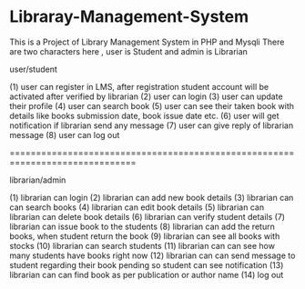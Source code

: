 # Libraray-Management-System

This is a Project of Library Management System in PHP and Mysqli
There are two characters here  , user is Student and admin is Librarian

user/student

(1) user can register in LMS, after registration student account will be activated after verified by librarian
(2) user can login
(3) user can update their profile
(4) user can search book
(5) user can see their taken book with details like books submission date, book issue date etc.
(6) user will get notification if librarian send any message
(7) user can give reply of librarian message
(8) user can log out

==============================================================================

librarian/admin

(1) librarian can login
(2) librarian can add new book details
(3) librarian can can search books
(4) librarian can edit book details
(5) librarian can librarian can delete book details
(6) librarian can verify student details
(7) librarian can issue book to the students
(8) librarian can add the return books, when student return the book 
(9) librarian can see all books with stocks
(10) librarian can search students
(11) librarian can can see how many students have books right now
(12) librarian can can send message to student regarding their book pending so student can see notification
(13) librarian can can find book as per publication or author name
(14) log out
